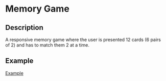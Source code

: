 # Memory Game

## Description
A responsive memory game where the user is presented 12 cards (6 pairs of 2) and has to match them 2 at a time.

## Example
[Example](https://github.com/Dadarkp3/memory-card-game/blob/master/assets/example.png?raw=true)
